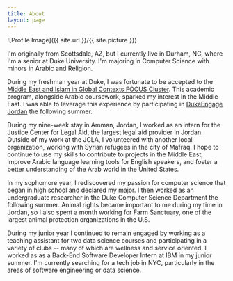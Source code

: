 ```yaml
---
title: About
layout: page
---
```

![Profile Image]({{ site.url }}/{{ site.picture }})

<p> I'm originally from Scottsdale, AZ, but I currently live in Durham, NC, where I'm a senior at Duke University. I'm majoring in Computer Science with minors in Arabic and Religion.

<p> During my freshman year at Duke, I was fortunate to be accepted to the <a href = "https://focus.duke.edu/clusters-courses/middle-east-islam-global-contexts"> Middle East and Islam in Global Contexts FOCUS Cluster</a>. This academic program, alongside Arabic coursework, sparked my interest in the Middle East. I was able to leverage this experience by participating in <a href = "https://dukeengage.duke.edu/program/jordan/"> DukeEngage Jordan</a> the following summer.

<p> During my nine-week stay in Amman, Jordan, I worked as an intern for the Justice Center for Legal Aid, the largest legal aid provider in Jordan. Outside of my work at the JCLA, I volunteered with another local organization, working with Syrian refugees in the city of Mafraq. I hope to continue to use my skills to contribute to projects in the Middle East, improve Arabic language learning tools for English speakers, and foster a better understanding of the Arab world in the United States.</p>

<p> In my sophomore year, I rediscovered my passion for computer science that began in high school and declared my major. I then worked as an undergraduate researcher in the Duke Computer Science Department the following summer. Animal rights became important to me during my time in Jordan, so I also spent a month working for Farm Sanctuary, one of the largest animal protection organizations in the U.S.

<p> During my junior year I continued to remain engaged by working as a teaching assistant for two data science courses and participating in a variety of clubs -- many of which are wellness and service oriented. I worked as as a Back-End Software Developer Intern at IBM in my junior summer. I'm currently searching for a tech job in NYC, particularly in the areas of software engineering or data science.